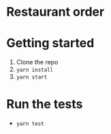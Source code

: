 # Restaurant order

# Getting started

1. Clone the repo
2. `yarn install`
3. `yarn start`

# Run the tests

- `yarn test`
